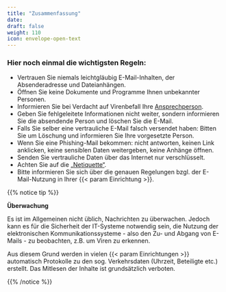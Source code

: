 ```yaml
---
title: "Zusammenfassung"
date: 
draft: false
weight: 110
icon: envelope-open-text
---
```


### Hier noch einmal die wichtigsten Regeln:

- Vertrauen Sie niemals leichtgläubig E-Mail-Inhalten, der Absenderadresse und Dateianhängen.
- Öffnen Sie keine Dokumente und Programme Ihnen unbekannter Personen.
- Informieren Sie bei Verdacht auf Virenbefall Ihre [Ansprechperson](/ansprechpersonen/).
- Geben Sie fehlgeleitete Informationen nicht weiter, sondern informieren Sie die absendende Person und löschen Sie die E-Mail.
- Falls Sie selber eine vertrauliche E-Mail falsch versendet haben: Bitten Sie um Löschung und informieren Sie Ihre vorgesetzte Person.
- Wenn Sie eine Phishing-Mail bekommen: nicht antworten, keinen Link anklicken, keine sensiblen Daten weitergeben, keine Anhänge öffnen.
- Senden Sie vertrauliche Daten über das Internet nur verschlüsselt.
- Achten Sie auf die [„Netiquette“](10-Netiquette).
- Bitte informieren Sie sich über die genauen Regelungen bzgl. der E-Mail-Nutzung in Ihrer {{< param Einrichtung >}}.

{{% notice tip %}}

**Überwachung**

Es ist im Allgemeinen nicht üblich, Nachrichten zu überwachen. Jedoch kann es für die Sicherheit der IT-Systeme notwendig sein, die Nutzung der elektronischen Kommunikationssysteme - also den Zu- und Abgang von E-Mails - zu beobachten, z.B. um Viren zu erkennen.

Aus diesem Grund werden in vielen {{< param Einrichtungen >}} automatisch Protokolle zu den sog. Verkehrsdaten (Uhrzeit, Beteiligte etc.) erstellt. Das Mitlesen der Inhalte ist grundsätzlich verboten.

{{% /notice %}}
